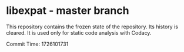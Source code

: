 # libexpat - master branch

This repository contains the frozen state of the repository.
Its history is cleared. It is used only for static code
analysis with Codacy.

Commit Time: 1726101731
